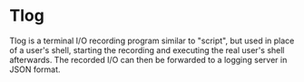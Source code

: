 Tlog
====

Tlog is a terminal I/O recording program similar to "script", but used in
place of a user's shell, starting the recording and executing the real user's
shell afterwards. The recorded I/O can then be forwarded to a logging server
in JSON format.
